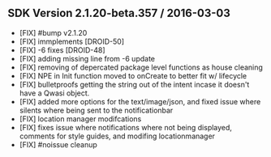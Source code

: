 ## SDK Version 2.1.20-beta.357 / 2016-03-03

- [FIX] #bump v2.1.20
- [FIX] immplements [DROID-50]
- [FIX] -6 fixes [DROID-48]
- [FIX] adding missing line from -6 update
- [FIX] removing of depercated package level functions as house cleaning
- [FIX] NPE in Init function moved to onCreate to better fit w/ lifecycle
- [FIX] bulletproofs getting the string out of the intent incase it doesn&#x27;t have a Qwasi object.
- [FIX] added more options for the text/image/json, and fixed issue where silents where being sent to the notificationbar
- [FIX] location manager modifcations
- [FIX] fixes issue where notifications where not being displayed, comments for style guides, and modifing locationmanager
- [FIX] #noissue cleanup
